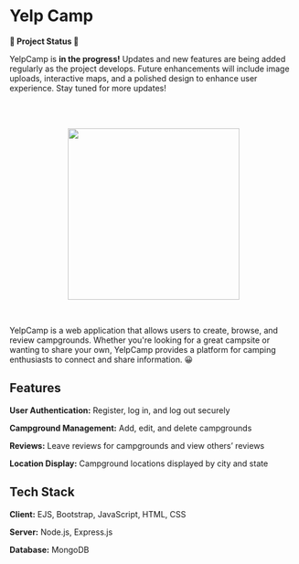 # Yelp Camp

<strong align="center"> 🚧 Project Status 🚧 </strong>

<p>YelpCamp is <strong>in the progress!</strong> Updates and new features are being added regularly as the project develops. Future enhancements will include image uploads, interactive maps, and a polished design to enhance user experience. Stay tuned for more updates! </p>
<br />
<br />

<p align="center">
    <img src="https://i.pinimg.com/originals/fa/c7/56/fac756d3c37ce3d51cbc00db0f968372.gif" width="300">
</p>
<br />

<p align="left">YelpCamp is a web application that allows users to create, browse, and review campgrounds. Whether you're looking for a great campsite or wanting to share your own, YelpCamp provides a platform for camping enthusiasts to connect and share information. 😀
</p>

## Features

**User Authentication:** Register, log in, and log out securely

**Campground Management:** Add, edit, and delete campgrounds

**Reviews:** Leave reviews for campgrounds and view others’ reviews

**Location Display:** Campground locations displayed by city and state

## Tech Stack

**Client:** EJS, Bootstrap, JavaScript, HTML, CSS

**Server:** Node.js, Express.js

**Database:** MongoDB






